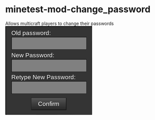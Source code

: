 # minetest-mod-change_password
Allows multicraft players to change their passwords  
![](/screenshot.png?raw=true)
